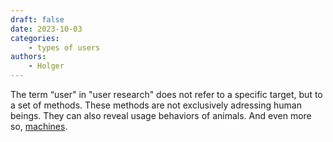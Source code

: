 ```yaml
---
draft: false
date: 2023-10-03
categories:
    - types of users
authors:
    - Holger
---
```


The term “user" in "user research" does not refer to a specific target, but to a set of methods. These methods are not exclusively adressing human beings. They can also reveal usage behaviors of animals. And even more so, [machines](https://www.researchgate.net/publication/332636704_Machine_behaviour).